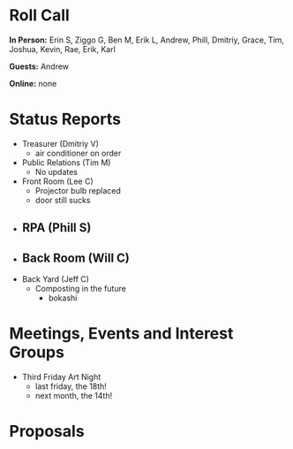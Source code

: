 # Roll Call

**In Person:** Erin S, Ziggo G, Ben M, Erik L, Andrew, Phill, Dmitriy, Grace, Tim, Joshua, Kevin, Rae, Erik, 
Karl

**Guests:** Andrew

**Online:** none

# Status Reports
- Treasurer (Dmitriy V)
  - air conditioner on order
- Public Relations (Tim M)
  - No updates
- Front Room (Lee C)
  - Projector bulb replaced
  - door still sucks
- RPA (Phill S)
  - 
- Back Room (Will C)
  -
- Back Yard (Jeff C)
  - Composting in the future
    - bokashi
# Meetings, Events and Interest Groups
- Third Friday Art Night
  - last friday, the 18th!
  - next month, the 14th!
# Proposals
